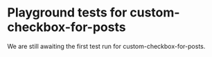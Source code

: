 # Playground tests for custom-checkbox-for-posts
We are still awaiting the first test run for custom-checkbox-for-posts.
